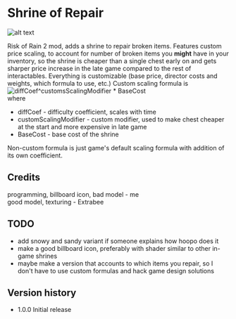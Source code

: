 # Shrine of Repair
![alt text](https://raw.githubusercontent.com/viliger2/ShrineOfRepair/main/images/screenshot.jpg)

Risk of Rain 2 mod, adds a shrine to repair broken items. Features custom price scaling, to account for number of broken items you **might** have in your inventory, so the shrine is cheaper than a single chest early on and gets sharper price increase in the late game compared to the rest of interactables. Everything is customizable (base price, director costs and weights, which formula to use, etc.)
Custom scaling formula is
![diffCoef^customsScalingModifier * BaseCost](https://github.com/viliger2/ShrineOfRepair/blob/main/images/formula.png)  
where
* diffCoef - difficulty coefficient, scales with time
* customScalingModifier - custom modifier, used to make chest cheaper at the start and more expensive in late game
* BaseCost - base cost of the shrine

Non-custom formula is just game's default scaling formula with addition of its own coefficient.

## Credits
programming, billboard icon, bad model - me  
good model, texturing - Extrabee

## TODO
* add snowy and sandy variant if someone explains how hoopo does it
* make a good billboard icon, preferably with shader similar to other in-game shrines
* maybe make a version that accounts to which items you repair, so I don't have to use custom formulas and hack game design solutions

## Version history
* 1.0.0 Initial release

